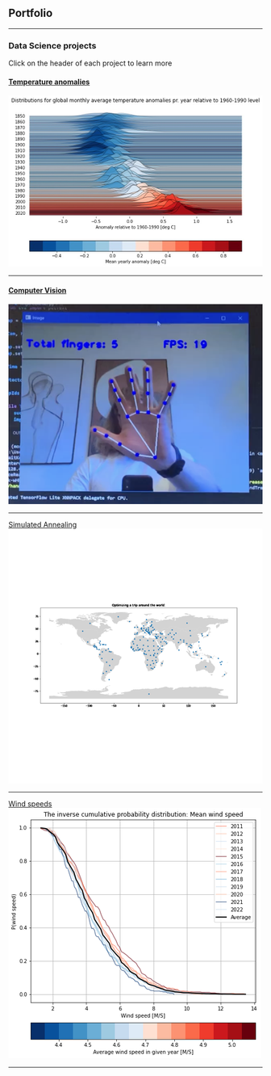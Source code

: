 ## Portfolio

---

### Data Science projects
Click on the header of each project to learn more

#### [Temperature anomalies](/Projects/climate)
<img src="images/climate_plot.jpg?raw=true"/>

---
#### [Computer Vision](/Projects/vision)

<img src="images/fingers.png?raw=true"/>

---
[Simulated Annealing](/Projects/SA)
<img src="images/map.gif?raw=true"/>

---
[Wind speeds](/Projects/wind)
<img src="images/wind.png?raw=true"/>





---
<!-- <p style="font-size:11px">Page template forked from <a href="https://github.com/evanca/quick-portfolio">evanca</a></p> --> 
<!-- Remove above link if you don't want to attibute -->
